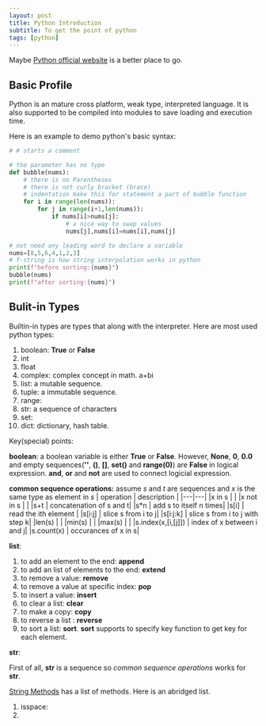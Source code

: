 ```yaml
---
layout: post
title: Python Introduction
subtitle: To get the point of python
tags: [python]
---
```


Maybe [Python official website](https://www.python.org/) is a better place to go.

## Basic Profile
Python is an mature cross platform, weak type, interpreted language. It is also supported to be compiled into modules to save loading and execution time.

Here is an example to demo python's basic syntax:

```python
# # starts a comment

# the parameter has no type
def bubble(nums):
    # there is no Parentheses
    # there is not curly bracket (brace)
    # indentation make this for statement a part of bubble function
    for i in range(len(nums)):
        for j in range(i+1,len(nums)):
            if nums[i]>nums[j]:
                # a nice way to swap values
                nums[j],nums[i]=nums[i],nums[j]

# not need any leading word to declare a variable
nums=[8,5,6,4,1,2,3]
# f-string is how string interpolation works in python
print(f"before sorting:{nums}")
bubble(nums)
print(f"after sorting:{nums}")
```

## Bulit-in Types
Builtin-in types are types that along with the interpreter. 
Here are most used python types:

1. boolean: __True__ or __False__
1. int
1. float
1. complex: complex concept in math. a+bi
1. list: a mutable sequence. 
1. tuple: a immutable sequence.
1. range:
1. str: a sequence of characters
1. set: 
1. dict: dictionary, hash table.

Key(special) points:

__boolean__: a boolean variable is either __True__ or __False__. However, __None__, __0__, __0.0__ and empty sequences(__''__, __()__, __[]__, __set()__ and __range(0)__) are __False__ in logical expression. __and__, __or__ and __not__ are used to connect logicial expression.

__common sequence operations:__
assume _s_ and _t_ are sequences and _x_ is the same type as element in _s_
| operation | description |
|---|---|
|x in s             | |
|x not in s         | |
|s+t                | concatenation of s and t|
|s*n                | add s to itself n times|
|s[i]               | read the ith element |
|s[i:j]             | slice s from i to j|
|s[i:j:k]           | slice s from i to j with step k|
|len(s)             | |
|min(s)             | |
|max(s)             | |
|s.index(x,[i,[j]]) | index of x between i and j|
|s.count(x)         | occurances of x in s| 

__list__:
1. to add an element to the end: __append__
2. to add an list of elements to the end: __extend__
3. to remove a value: __remove__
4. to remove a value at specific index: __pop__
5. to insert a value: __insert__
6. to clear a list: __clear__
7. to make a copy: __copy__
8. to reverse a list : __reverse__
9. to sort a list: __sort__. __sort__ supports to specify key function to get key for each element.

__str__:

First of all, __str__ is a sequence so _common sequence operations_ works for __str__.

[String Methods](https://docs.python.org/3.7/library/stdtypes.html#string-methods) has a list of methods. Here is an abridged list.

1. isspace:
1. 